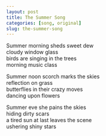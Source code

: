 ```yaml
---
layout: post
title: The Summer Song
categories: [song, original]
slug: the-summer-song
---
```


Summer morning sheds sweet dew  
cloudy window glass  
birds are singing in the trees  
morning music class  
<!--more-->

Summer noon scorch marks the skies  
reflection on grass  
butterflies in their crazy moves  
dancing upon flowers  

Summer eve she pains the skies  
hiding dirty scars  
a tired sun at last leaves the scene  
ushering shiny stars  
